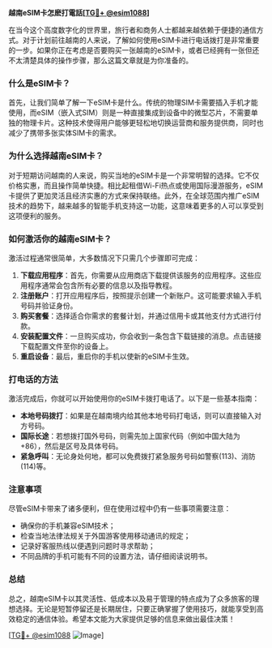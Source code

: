 **越南eSIM卡怎麽打電話[[TG💪+ @esim1088](https://t.me/s/esim1088)]**

在当今这个高度数字化的世界里，旅行者和商务人士都越来越依赖于便捷的通信方式。对于计划前往越南的人来说，了解如何使用eSIM卡进行电话拨打是非常重要的一步。如果你正在考虑是否要购买一张越南的eSIM卡，或者已经拥有一张但还不太清楚具体的操作步骤，那么这篇文章就是为你准备的。

### 什么是eSIM卡？

首先，让我们简单了解一下eSIM卡是什么。传统的物理SIM卡需要插入手机才能使用，而eSIM（嵌入式SIM）则是一种直接集成到设备中的微型芯片，不需要单独的物理卡片。这种技术使得用户能够更轻松地切换运营商和服务提供商，同时也减少了携带多张实体SIM卡的需求。

### 为什么选择越南eSIM卡？

对于短期访问越南的人来说，购买当地的eSIM卡是一个非常明智的选择。它不仅价格实惠，而且操作简单快捷。相比起租借Wi-Fi热点或使用国际漫游服务，eSIM卡提供了更加灵活且经济实惠的方式来保持联络。此外，在全球范围内推广eSIM技术的趋势下，越来越多的智能手机支持这一功能，这意味着更多的人可以享受到这项便利的服务。

### 如何激活你的越南eSIM卡？

激活过程通常很简单，大多数情况下只需几个步骤即可完成：

1. **下载应用程序**：首先，你需要从应用商店下载提供该服务的应用程序。这些应用程序通常会包含所有必要的信息以及指导教程。
2. **注册账户**：打开应用程序后，按照提示创建一个新账户。这可能要求输入手机号码并验证身份。
3. **购买套餐**：选择适合你需求的套餐计划，并通过信用卡或其他支付方式进行付款。
4. **安装配置文件**：一旦购买成功，你会收到一条包含下载链接的消息。点击链接下载配置文件至你的设备上。
5. **重启设备**：最后，重启你的手机以使新的eSIM卡生效。

### 打电话的方法

激活完成后，你就可以开始使用你的eSIM卡拨打电话了。以下是一些基本指南：

- **本地号码拨打**：如果是在越南境内给其他本地号码打电话，则可以直接输入对方号码。
- **国际长途**：若想拨打国外号码，则需先加上国家代码（例如中国大陆为+86），然后是区号及具体号码。
- **紧急呼叫**：无论身处何地，都可以免费拨打紧急服务号码如警察(113)、消防(114)等。

### 注意事项

尽管eSIM卡带来了诸多便利，但在使用过程中仍有一些事项需要注意：

- 确保你的手机兼容eSIM技术；
- 检查当地法律法规关于外国游客使用移动通讯的规定；
- 记录好客服热线以便遇到问题时寻求帮助；
- 不同品牌的手机可能有不同的设置方法，请仔细阅读说明书。

### 总结

总之，越南eSIM卡以其灵活性、低成本以及易于管理的特点成为了众多旅客的理想选择。无论是短暂停留还是长期居住，只要正确掌握了使用技巧，就能享受到高效稳定的通信体验。希望本文能为大家提供足够的信息来做出最佳决策！

[[TG💪+ @esim1088](https://t.me/s/esim1088) ![Image](https://i.postimg.cc/4NQfJmqS/Snipaste-2025-05-13-00-14-12.png)]